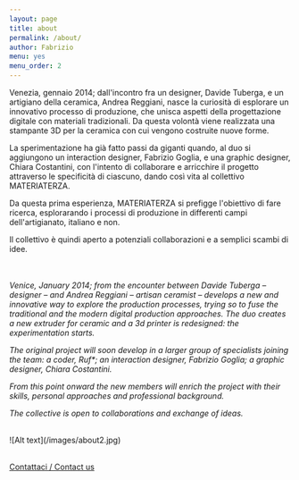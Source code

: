 ```yaml
---
layout: page
title: about
permalink: /about/
author: Fabrizio
menu: yes
menu_order: 2
---
```



Venezia, gennaio 2014; dall'incontro fra un designer, Davide Tuberga, e un artigiano della ceramica, Andrea Reggiani, nasce la curiosità di esplorare un innovativo processo di produzione, che unisca aspetti della progettazione digitale con materiali tradizionali. Da questa volontà viene realizzata una stampante 3D per la ceramica con cui vengono costruite nuove forme.

La sperimentazione ha già fatto passi da giganti quando, al duo si aggiungono un interaction designer, Fabrizio Goglia, e una graphic designer, Chiara Costantini, con l'intento di collaborare e arricchire il progetto attraverso le specificità di ciascuno, dando così vita al collettivo MATERIATERZA.

Da questa prima esperienza, MATERIATERZA si prefigge l'obiettivo di fare ricerca, esplorarando i processi di produzione in differenti campi dell'artigianato, italiano e non.

Il collettivo è quindi aperto a potenziali collaborazioni e a semplici scambi di idee.

<br>
<br>
<i>Venice, January 2014; from the encounter between Davide Tuberga – designer – and Andrea Reggiani – artisan ceramist – develops a new and innovative way to explore the production processes, trying so to fuse the traditional and the modern digital production approaches.
The duo creates a new extruder for ceramic and a  3d printer is redesigned: the experimentation starts.</i>

<i>The original project will soon develop in a larger group of specialists joining the team: a coder, Ruf*; an interaction designer, Fabrizio Goglia; a graphic designer, Chiara Costantini.</i>

<i>From this point onward the new members will enrich the project with their skills, personal approaches and professional background. </i>


<i> The collective is open to collaborations and exchange of ideas. </i>


<br>
![Alt text](/images/about2.jpg)
<br>
<br>

<a href="mailto:materiaterza@gmail.com">Contattaci / Contact us</a>


<!--MATERIATERZA is a cluster of:  
proteins,  
lipids,  
carbohydrates,  
water,  
minerals and  
vitamins;  
distributed in three casings, in different amounts.

One of which is modified with:  
mercury,  
silver,  
tin,  
copper and  
other minerals in trace.
-->
